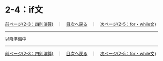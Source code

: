 # 2-4：if文

[前ページ(2-3：四則演算)](./2-03.md)　｜　[目次へ戻る](../index.md)　｜　[次ページ(2-5：for・while文)](./2-05.md)
- - -

以降準備中

- - -
[前ページ(2-3：四則演算)](./2-03.md)　｜　[目次へ戻る](../index.md)　｜　[次ページ(2-5：for・while文)](./2-05.md)